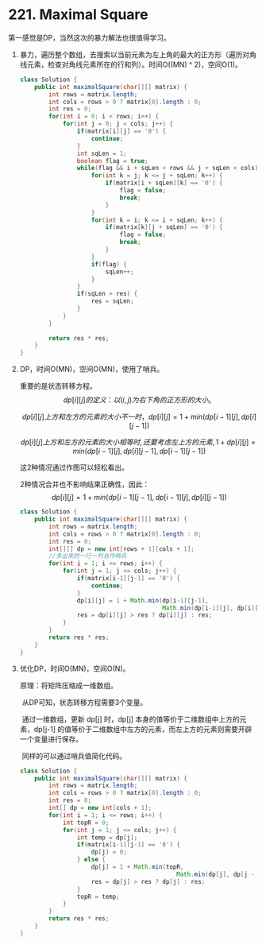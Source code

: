 #  221. Maximal Square 

第一感觉是DP，当然这次的暴力解法也很值得学习。



1. 暴力，遍历整个数组，去搜索以当前元素为左上角的最大的正方形（遍历对角线元素，检查对角线元素所在的行和列）。时间O((MN) ^ 2)，空间O(1)。

   ```java
   class Solution {
       public int maximalSquare(char[][] matrix) {
           int rows = matrix.length;
           int cols = rows > 0 ? matrix[0].length : 0;
           int res = 0;
           for(int i = 0; i < rows; i++) {
               for(int j = 0; j < cols; j++) {
                   if(matrix[i][j] == '0') {
                       continue;
                   }
                   int sqLen = 1;
                   boolean flag = true;
                   while(flag && i + sqLen < rows && j + sqLen < cols) {
                       for(int k = j; k <= j + sqLen; k++) {
                           if(matrix[i + sqLen][k] == '0') {
                               flag = false;
                               break;
                           }
                       }
                       for(int k = i; k <= i + sqLen; k++) {
                           if(matrix[k][j + sqLen] == '0') {
                               flag = false;
                               break;
                           }
                       }
                       if(flag) {
                           sqLen++;
                       }
                   }
                   if(sqLen > res) {
                       res = sqLen;
                   }
               }
           }
           
           return res * res;
       }
   }
   ```

   

2. DP，时间O(MN)，空间O(MN)，使用了哨兵。

   重要的是状态转移方程。
   $$
   dp[i][j]的定义：以(i,j)为右下角的正方形的大小。
   $$

   $$
   dp[i][j]上方和左方的元素的大小不一时，dp[i][j] = 1 + min(dp[i-1][j],dp[i][j-1])
   $$

   $$
   dp[i][j]上方和左方的元素的大小相等时,还要考虑左上方的元素,1 + dp[i][j] = min(dp[i-1][j],dp[i][j-1], dp[i-1][j-1])
   $$

   这2种情况通过作图可以轻松看出。

   2种情况合并也不影响结果正确性，因此：
   $$
   dp[i][j]=1+min(dp[i-1][j-1], dp[i-1][j],dp[i][j-1])
   $$
   

   ```java
   class Solution {
       public int maximalSquare(char[][] matrix) {
           int rows = matrix.length;
           int cols = rows > 0 ? matrix[0].length : 0;
           int res = 0;
           int[][] dp = new int[rows + 1][cols + 1];
           //多出来的一行一列当作哨兵
           for(int i = 1; i <= rows; i++) {
               for(int j = 1; j <= cols; j++) {
                   if(matrix[i-1][j-1] == '0') {
                       continue;
                   }
                   dp[i][j] = 1 + Math.min(dp[i-1][j-1],
                                           Math.min(dp[i-1][j], dp[i][j-1]));
                   res = dp[i][j] > res ? dp[i][j] : res;
               }
           }
           return res * res;
       }
   }
   ```

   

3. 优化DP，时间O(MN)，空间O(N)。

   原理：将矩阵压缩成一维数组。

   ​			从DP可知，状态转移方程需要3个变量。

   ​			通过一维数组，更新 dp[j] 时，dp[j] 本身的值等价于二维数组中上方的元素，dp[j-1] 的值等价于二维数组中左方的元素，而左上方的元素则需要开辟一个变量进行保存。

   ​			同样的可以通过哨兵值简化代码。

   ```java
   class Solution {
       public int maximalSquare(char[][] matrix) {
           int rows = matrix.length;
           int cols = rows > 0 ? matrix[0].length : 0;
           int res = 0;
           int[] dp = new int[cols + 1];
           for(int i = 1; i <= rows; i++) {
               int topR = 0;
               for(int j = 1; j <= cols; j++) {
                   int temp = dp[j];
                   if(matrix[i-1][j-1] == '0') {
                       dp[j] = 0;
                   } else {
                       dp[j] = 1 + Math.min(topR,
                                               Math.min(dp[j], dp[j - 1]));
                       res = dp[j] > res ? dp[j] : res;   
                   }
                   topR = temp;
               }
           }
           return res * res;
       }
   }
   ```

   